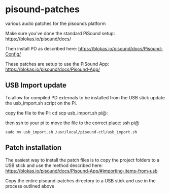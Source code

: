 # pisound-patches
various audio patches for the pisounds platform

Make sure you've done the standard PiSound setup:
https://blokas.io/pisound/docs/

Then install PD as described here:
https://blokas.io/pisound/docs/Pisound-Config/

These patches are setup to use the PiSound App:
https://blokas.io/pisound/docs/Pisound-App/

## USB Import update

To allow for compiled PD externals to be installed from the USB stick update the usb_import.sh script on the Pi.

copy the file to the Pi:
    cd <this cloned repo>
    scp usb_import.sh pi@<pi IP address>:

then ssh to your pi to move the file to the correct place:
    ssh pi@<pi IP address>

    sudo mv usb_import.sh /usr/local/pisound-ctl/usb_import.sh


## Patch installation

The easiest way to install the patch files is to copy the project folders to a USB stick and use the method described here:
https://blokas.io/pisound/docs/Pisound-App/#importing-items-from-usb

Copy the entire pisound-patches directory to a USB stick and use in the process outlined above
